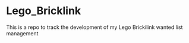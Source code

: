 # Lego_Bricklink
This is a repo to track the development of my Lego Brickilink wanted list management
